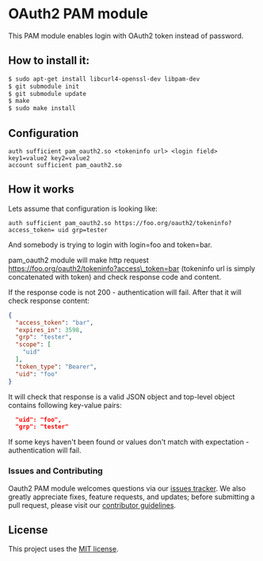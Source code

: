 OAuth2 PAM module
=================

This PAM module enables login with OAuth2 token instead of password.

## How to install it:

```bash
$ sudo apt-get install libcurl4-openssl-dev libpam-dev
$ git submodule init
$ git submodule update
$ make
$ sudo make install
```

## Configuration

```
auth sufficient pam_oauth2.so <tokeninfo url> <login field> key1=value2 key2=value2
account sufficient pam_oauth2.so
```

## How it works

Lets assume that configuration is looking like:

```
auth sufficient pam_oauth2.so https://foo.org/oauth2/tokeninfo?access_token= uid grp=tester
```

And somebody is trying to login with login=foo and token=bar.

pam\_oauth2 module will make http request https://foo.org/oauth2/tokeninfo?access\_token=bar (tokeninfo url is simply concatenated with token) and check response code and content.

If the response code is not 200 - authentication will fail. After that it will check response content:

```json
{
  "access_token": "bar",
  "expires_in": 3598,
  "grp": "tester",
  "scope": [
    "uid"
  ],
  "token_type": "Bearer",
  "uid": "foo"
}
```

It will check that response is a valid JSON object and top-level object contains following key-value pairs:
```json
  "uid": "foo",
  "grp": "tester"
```

If some keys haven't been found or values don't match with expectation - authentication will fail.

### Issues and Contributing

Oauth2 PAM module welcomes questions via our [issues tracker](https://github.com/CyberDem0n/pam-oauth2/issues). We also greatly appreciate fixes, feature requests, and updates; before submitting a pull request, please visit our [contributor guidelines](https://github.com/CyberDem0n/pam-oauth2/blob/master/CONTRIBUTING.rst).

License
-------

This project uses the [MIT license](https://github.com/CyberDem0n/pam-oauth2/blob/master/LICENSE).
